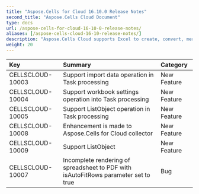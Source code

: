 ```yaml
---
title: "Aspose.Cells for Cloud 16.10.0 Release Notes"
second_title: "Aspose.Cells Cloud Document"
type: docs
url: /aspose-cells-for-cloud-16-10-0-release-notes/
aliases: [/aspose-cells-cloud-16-10-release-notes/]
description: "Aspose.Cells Cloud supports Excel to create, convert, merge, split, protected, inner object operation, and so on."
weight: 20
---
```


|**Key** |**Summary** |**Category** |
| :- | :- | :- |
|CELLSCLOUD-10003 |Support import data operation in Task processing |New Feature |
|CELLSCLOUD-10004 |Support workbook settings operation into Task processing |New Feature |
|CELLSCLOUD-10005 |Support ListObject operation in Task processing |New Feature |
|CELLSCLOUD-10008 |Enhancement is made to Aspose.Cells for Cloud collector |New Feature |
|CELLSCLOUD-10009 |Support ListObject |New Feature |
|CELLSCLOUD-10007 |Incomplete rendering of spreadsheet to PDF with isAutoFitRows parameter set to true |Bug |

